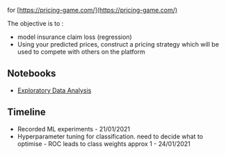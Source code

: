 

for [https://pricing-game.com/](https://pricing-game.com/)

The objective is to : 
+ model insurance claim loss (regression)
+ Using your predicted prices, construct a pricing strategy which will be used to compete with others on the platform

## Notebooks

+ [Exploratory Data Analysis](EDA/Insurance_Pricing_Game_EDA.md)

## Timeline

+ Recorded ML experiments - 21/01/2021
+ Hyperparameter tuning for classification. need to decide what to optimise - ROC leads to class weights approx 1 - 24/01/2021
